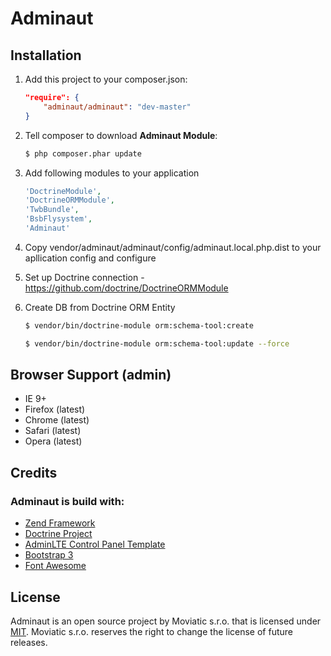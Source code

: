 # Adminaut

## Installation

1. Add this project to your composer.json:

    ```json
    "require": {
        "adminaut/adminaut": "dev-master"
    }
    ```

2. Tell composer to download __Adminaut Module__:

    ```bash
    $ php composer.phar update
    ```

3. Add following modules to your application
    ```php
    'DoctrineModule',
    'DoctrineORMModule',
    'TwbBundle',
    'BsbFlysystem',
    'Adminaut'
    ```

4. Copy vendor/adminaut/adminaut/config/adminaut.local.php.dist to your apllication config and configure

5. Set up Doctrine connection - https://github.com/doctrine/DoctrineORMModule

6. Create DB from Doctrine ORM Entity

    ```bash
    $ vendor/bin/doctrine-module orm:schema-tool:create
    ```
  
    ```bash
    $ vendor/bin/doctrine-module orm:schema-tool:update --force
    ```

## Browser Support (admin)

- IE 9+
- Firefox (latest)
- Chrome (latest)
- Safari (latest)
- Opera (latest)


## Credits

### Adminaut is build with:
- [Zend Framework](https://framework.zend.com/)
- [Doctrine Project](http://www.doctrine-project.org/)
- [AdminLTE Control Panel Template](https://almsaeedstudio.com/)
- [Bootstrap 3](https://getbootstrap.com/)
- [Font Awesome](http://fontawesome.io)


## License

Adminaut is an open source project by Moviatic s.r.o. that is licensed under [MIT](http://opensource.org/licenses/MIT). Moviatic s.r.o. reserves the right to change the license of future releases.

